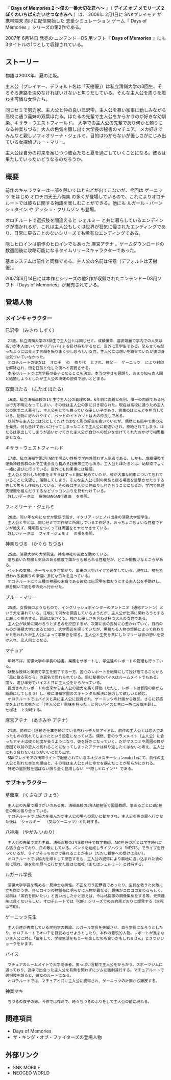 『 **Days of Memories 2 〜僕の一番大切な君へ〜** 』（ **デイズ オブ メモリーズ 2 ぼくのいちばんたいせつなきみへ** ）は、
2006年  2月1日に  SNKプレイモア  が  携帯端末  向けに配信開始した  恋愛シミュレーション  ゲーム『  Days of Memories
』シリーズの第2作である。

2007年  6月14日  発売の  ニンテンドーDS  用ソフト『 **Days of Memories** 』にも3タイトルの1つとして収録されている。

##  ストーリー



物語は200X年、夏の江坂。

主人公（プレイヤー、デフォルト名は「天樹優」）は私立清嶺大学の3回生、そろそろ進路を決めなければいけないと焦りだしている。そんな主人公を周りを賑わす可憐な女性たち。

同じゼミで努力家、主人公と仲の良い巳沢雫。主人公を慕い家事に勤しみながら高校に通う義妹の双葉ほたる。ほたるの先輩で主人公をからかうのが好きな幼馴染、キサラ・ウエストフィールド。
大学での主人公の先輩であり何かと頼りになる神楽ちづる。大人の色気を醸し出す大学長の秘書のマチュア。
メカ好きでみんなと親しいフィオリーナ・ジェルミ。目的はわからないが優しさがにじみ出ている女探偵ブルー・マリー。

主人公は自分の将来を案じつつ彼女たちと夏を過ごしていくことになる。彼らは果たしていったいどうなるのだろうか。

##  概要



前作のキャラクターは一部を除いてほとんどが出てこないが、今回は  ゲーニッツ  をはじめ  オロチ四天王八傑集
の多くが登場しているので、これによりオロチルートでは彼らに関する物語を楽しむことができる。他にも  ルガール・バーンシュタイン  や  アッシュ・クリムゾン
も登場。

オロチルートで選択肢を間違えると  シェルミー
と共に暮らしているエンディングが描かれるが、これは主人公もしくは世界が狂気に侵されたエンディングであり、日常に戻ることのないシリーズでも稀有なエンディングである。

隠しヒロインは前作のヒロインでもあった  麻宮アテナ  。ゲームダウンロードの数週間後に攻略可能になるタイムリリースキャラクターであった。

基本システムは前作と同様である。主人公の名前は任意（デフォルトは天樹優）。

2007年6月14日には本作とシリーズの他2作が収録されたニンテンドーDS用ソフト『Days of Memories』が発売されている。

##  登場人物



###  メインキャラクター



巳沢雫  （みさわ しずく）

     21歳。私立清嶺大学の3回生で主人公とは同じゼミ。成績優秀、容姿端麗で学内での人気は高いが本人はいくつかのアルバイトを掛け持ちするなど、意外に苦学生である。怒らせても怒ったようには見えず笑顔を振りまく少し恐ろしい女性。主人公には想いを寄せていたが彼自身は気づいていなかった。 
     オロチルートの彼女は  オロチ  の  依り代  とされ、神父・  ゲーニッツ  により封印を解除され、街を狂気と化した街へと変貌させる。 
     本来のルートでは大学長の養子となることを決意。本当の幸せを見誤り、あまり知らぬ人間と結婚しようとしたが主人公の決死の説得で思いとどまる。 
双葉ほたる  （ふたば ほたる）

     16歳。私立清嶺高校の1年生で主人公の義理の妹。6年前に両親と死別、唯一の肉親である兄は行方不明になってしまい、その後は主人公の家に引き取られた。現在は高校に通うため主人公の家で二人暮らし。主人公をとても慕っている優しい子であり、家事のほとんどを担当している。動物に好かれやすく、ペットのイトカツとは大の仲良しである。 
     以前から主人公には兄としてだけではなく別の好意を抱いていたが、偶然にも街中で実の兄を発見。何も告げず会いに行ってしまったことで主人公に勘違いされ、拒絶されてしまう。ほたるは家出してしまうが追いかけてきた主人公が自分への想いを告げてくれたおかげで相思相愛となる。 
キサラ・ウェストフィールド

     17歳。私立清嶺学園3年A組で明るい性格で学内外問わず人気者である。しかも、成績優秀で運動神経抜群の上で生徒会長も務める超優等生でもある。主人公とほたるとは、幼馴染でよく一緒に遊びに行っている。意外にも約束事には敏感。 
     主人公と交わした約束をキサラはずっと胸に秘めていたが、彼が大事な約束について忘れていることに失望し、落胆してしまう。そんな主人公に別の男性と居る場面を目撃させたりする等して焦らし作戦もしている。その後は主人公と仲直りし付き合うことになるが、学内で無理矢理腕を組んだりするなどゾッコンぶりを見せ付けている。 
     詳しいデータは  痛快GANGAN行進曲  を参照。 
フィオリーナ・ジェルミ

     20歳。同い年なのになぜか敬語で話す、イタリア・ジェノバ出身の清嶺大学留学生。 
     主人公と雫とは、同じゼミで工作部に所属している工作好き。おっちょこちょいな性格でドジが絶えず、発明品をつくっては周囲をヒヤヒヤさせている。 
     詳しいデータは  フィオ・ジェルミ  の項を参照。 
神楽ちづる  （かぐら ちづる）

     25歳。清嶺大学の大学院生。神楽神社の巫女を勤めている。 
     落ち着いた物腰と気品のある態度で誰からも頼られる性格だが、どこか間抜けなところがある。 
     ペットの文鳥、チーちゃんを可愛がり、愛車の大型バイクで通学している。現在は、神社で行われる夏祭りの準備に多忙な日々を送っている。 
     オロチルートにて三種の神器の末裔である彼女は巳沢雫を救おうとする主人公を手助けし、扉を開いて彼を雫の元へ行かせた。 
ブルー・マリー

     25歳。女探偵のようなもので、イングリッシュポインターのアントニオ（通称アントン）という犬を連れている。江坂にて何かを調査しているようだが、主人公が仕事に関わろうとすると厳しく拒否する。普段は気さくな、強さと優しさを合わせ持つ大人の女性である。 
     主人公が執拗に関わろうとするのを拒否するが、次第に彼の姿勢に心惹かれていく。目的のものが清嶺大学にあると知り、大学周辺を探っていたが、黒幕たる人物の策略によって終わりかと思われたが主人公によって事無きを得る。主人公と生死を共にしたマリーは彼の想いを受け入れ、恋人同士となる。 
マチュア

     年齢不詳。清嶺大学の学長の秘書。業務をサポートし、学生達のレポートの管理も行っている。 
     妖艶な肢体と美貌で学生を魅了する一方、苦心のレポートを紙屑にして投げ捨てることから「風に散る花びら」の異名で恐れられている。同じ秘書のバイスはルームメイトでもある。度々、遊び半分でバイスと共に主人公をからかっている。 
     提出されたレポートの出来から主人公の能力を高く評価（ただし、レポートは普段の癖から紙屑にしてしまう）し、彼に清嶺学園のスキャンダル解決に協力して欲しいと頼む。 
     オロチルートではバイスと共に主人公に説得され、ゲーニッツの計画から離反。さらに好感度を上げた状態だと「（主人公に）興味を持った」と言いバイスと共に一族に反旗を翻し、  七枷社  と対峙する。 
麻宮アテナ  （あさみや アテナ）

     21歳。前作に引き続き仕事を続けている売れっ子人気アイドル。前作の主人公とは恋人であったものの別れてしまったという設定になっている。偶然、昔のクラスメイト（主人公）に会ったアテナは彼と何度か会うようになり、彼を好きになっていく。だがマスコミや周囲の目が原因で以前の恋人と別れることになってしまったアテナは繰り返したくはないと考え、主人公にもう会わないほうがいいと切り出す。 
     SNKプレイモアの携帯サイトで配信されているネオジオステーションmobileにて、前作の主人公と別れた本当の理由と、その後は主人公と共に幸せを掴んだことが明らかにされる。 
     特定の選択肢を選ばない限り全く登場しない **隠しヒロイン** である。 

###  サブキャラクター



草薙京  （くさなぎ きょう）

     主人公の先輩で頼りがいのある男。清嶺高校の3年A組担任で国語教師。事あるごとにB組担任の庵と張り合っている。 
     オロチルートでは協力を拒んだが主人公の雫への思いに動かされ、主人公を奥の扉へ行かせた後は  シェルミー  （又はゲーニッツ）と対峙する。 
八神庵  （やがみ いおり）

     主人公の先輩で実力主義。清嶺高校の3年B組担任で数学教師。A組担任の京とは学生時代から張り合っており、目の敵にしている。バンドを結成しライブハウス「NESTS」でライブを行っているが、ライブそっちのけで暴れることが多い（ただし観客への受けは良い）。 
     オロチルートでは協力を頑として拒否するも、主人公の説得により窮地に追い込まれた彼の前に現れ、彼を奥の扉へと行かせた後は七枷社（またはシェルミー）と対峙する。 
ルガール学長

     清嶺大学学長を務める一見紳士な男性。不正を行う犯罪者であったり、生徒を救うため敵に立ち向かう等、各ヒロインの物語毎に明らかに人物が異なる。趣味がコロコロ変わるらしく、以前は「黒豹を飼いたい」と言い出したかと思えば、今は格闘家の銅像集めをする等、元来趣味は良くないらしい。オロチルートでは『KOF』シリーズでのお約束どおりに爆発する（生死は不明）。 
ゲーニッツ先生

     主人公達が専攻している民俗学の教諭。ルガール学長を失脚させ、自ら学長になろうとしたり、オロチルートでオロチを目覚めさせようとしたり、本作の悪役的人物。レポートが進まない主人公に対し「留年して、学校生活をもう一年楽しむのも良いかもしれません」ときついジョークをかます。 
バイス

     マチュアのルームメイトで大学関係者。男っぽい言動で主人公をからかう。スポーツジムに通っており、途中で出会った主人公を有無を問わずにジムに強制連行する。マチュアルートで選択肢を誤ると、彼女のルートになる。 
     オロチルートでは、マチュアと共に主人公に説得され、ゲーニッツの計画から離反する。 
神楽マキ

     ちづるの双子の姉。今作では存命で、時々ちづるのふりをして主人公の前に現れる。 

##  関連項目



  * Days of Memories 
  * ザ・キング・オブ・ファイターズの登場人物 

##  外部リンク



  * SNK MOBILE 
  * NEOGEO WORLD 

